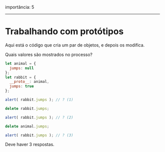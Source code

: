 importância: 5

---

# Trabalhando com protótipos

Aqui está o código que cria um par de objetos, e depois os modifica.

Quais valores são mostrados no processo?

```js
let animal = {
  jumps: null
};
let rabbit = {
  __proto__: animal,
  jumps: true
};

alert( rabbit.jumps ); // ? (1)

delete rabbit.jumps;

alert( rabbit.jumps ); // ? (2)

delete animal.jumps;

alert( rabbit.jumps ); // ? (3)
```

Deve haver 3 respostas.
